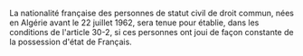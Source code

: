  
La nationalité française des personnes de statut civil de droit commun, nées en Algérie avant le 22 juillet 1962, sera tenue pour établie, dans les conditions de l'article 30-2, si ces personnes ont joui de façon constante de la possession d'état de Français.  

  
